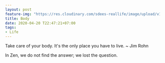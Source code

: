 ```yaml
---
layout: post
feature-img: "https://res.cloudinary.com/sdees-reallife/image/upload/v1555658919/sample_feature_img.png"
title: Body
date: 2020-04-20 T22:47:21+07:00
tags:
- Life
---
```

Take care of your body. It's the only place you have to live. ~ Jim Rohn

<i class="fa fa-child" style="color:plum"></i>

In Zen, we do not find the answer; we lost the question.
